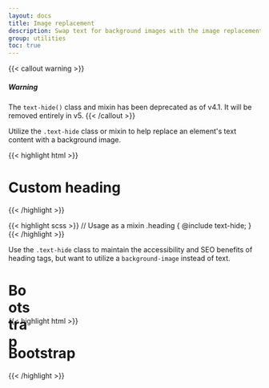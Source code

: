 ```yaml
---
layout: docs
title: Image replacement
description: Swap text for background images with the image replacement class.
group: utilities
toc: true
---
```


{{< callout warning >}}
##### Warning

The `text-hide()` class and mixin has been deprecated as of v4.1. It will be removed entirely in v5.
{{< /callout >}}

Utilize the `.text-hide` class or mixin to help replace an element's text content with a background image.

{{< highlight html >}}
<h1 class="text-hide">Custom heading</h1>
{{< /highlight >}}

{{< highlight scss >}}
// Usage as a mixin
.heading {
  @include text-hide;
}
{{< /highlight >}}

Use the `.text-hide` class to maintain the accessibility and SEO benefits of heading tags, but want to utilize a `background-image` instead of text.

<div class="bd-example">
  <h1 class="text-hide" style="background-image: url('{{ .Site.BaseURL }}/docs/{{< param docs_version >}}/assets/brand/bootstrap-solid.svg'); width: 50px; height: 50px;">Bootstrap</h1>
</div>

{{< highlight html >}}
<h1 class="text-hide" style="background-image: url('..');">Bootstrap</h1>
{{< /highlight >}}
